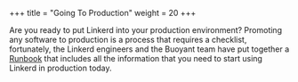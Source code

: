 +++
title = "Going To Production"
weight = 20
+++

Are you ready to put Linkerd into your production environment? Promoting any
software to production is a process that requires a checklist, fortunately, the
Linkerd engineers and the Buoyant team have put together a [Runbook](https://buoyant.io/runbook)
that includes all the information that you need to start using Linkerd in
production today.
